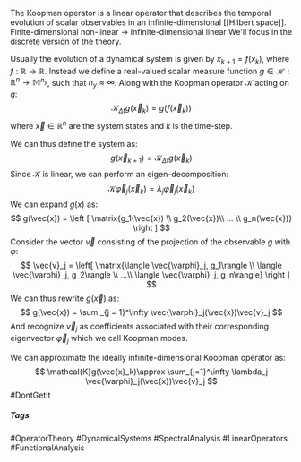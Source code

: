 The Koopman operator is a linear operator that describes the temporal evolution of scalar observables in an infinite-dimensional [[Hilbert space]]. 
Finite-dimensional non-linear $\rightarrow$ Infinite-dimensional linear
We'll focus in the discrete version of the theory.

Usually the evolution of a dynamical system is given by $x_{k+1} = f(x_k)$, where $f:\mathbb{R}\rightarrow \mathbb{R}$.
Instead we define a real-valued scalar measure function $g\in\mathcal{H}:\mathbb{R}^n\rightarrow\mathbb{M}^{n_y}$, such that $n_y \approx \infty$.
Along with the Koopman operator $\mathcal{K}$ acting on $g$:
$$
\mathcal{K}_{\Delta t}g(\vec{x}_k) = g(f(\vec{x}_k))
$$
where $\vec{x}\in \mathbb{R}^n$ are the system states and $k$ is the time-step.

We can thus define the system as:
$$
g(\vec{x}_{k+1}) = \mathcal{K}_{\Delta t}g(\vec{x}_k)
$$
Since $\mathcal{K}$ is linear, we can perform an eigen-decomposition:
$$
\mathcal{K}\vec{\varphi}_j(\vec{x}_k) = \lambda_j \vec{\varphi}_j(\vec{x}_k)
$$
We can expand $g(x)$ as: 
$$
g(\vec{x}) = \left [ \matrix{g_1(\vec{x}) \\ g_2(\vec{x})\\ ... \\ g_n(\vec{x})} \right ]
$$
Consider the vector $\vec{v}$ consisting of the projection of the observable $g$ with $\varphi$:
$$
\vec{v}_j = \left[ \matrix{\langle \vec{\varphi}_j, g_1\rangle \\ \langle \vec{\varphi}_j, g_2\rangle \\ ...\\ \langle \vec{\varphi}_j, g_n\rangle} \right ]
$$
We can thus rewrite $g(\vec{x})$ as:
$$
g(\vec{x}) = \sum _{j = 1}^\infty \vec{\varphi}_j(\vec{x})\vec{v}_j
$$
And recognize $\vec{v}_j$ as coefficients associated with their corresponding eigenvector $\vec{\varphi}_j$ which we call Koopman modes.

We can approximate the ideally infinite-dimensional Koopman operator as:
$$
\mathcal{K}g(\vec{x}_k)\approx \sum_{j=1}^\infty \lambda_j \vec{\varphi}_j(\vec{x})\vec{v}_j
$$
#DontGetIt 

##### Tags
#OperatorTheory #DynamicalSystems #SpectralAnalysis  #LinearOperators #FunctionalAnalysis